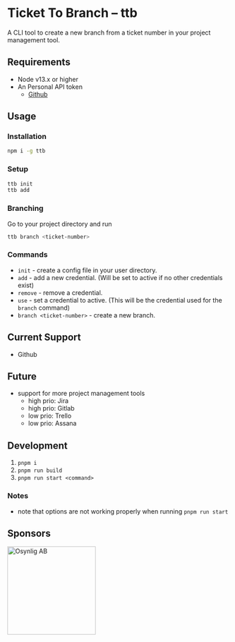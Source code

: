 # Ticket To Branch – ttb

A CLI tool to create a new branch from a ticket number in your project management tool.

## Requirements

- Node v13.x or higher
- An Personal API token
  - [Github](https://docs.github.com/en/authentication/keeping-your-account-and-data-secure/creating-a-personal-access-token)

## Usage

### Installation

```sh
npm i -g ttb
```

### Setup

```sh
ttb init
ttb add
```

### Branching

Go to your project directory and run

```sh
ttb branch <ticket-number>
```

### Commands

- `init` - create a config file in your user directory.
- `add` - add a new credential. (Will be set to active if no other credentials exist)
- `remove` - remove a credential.
- `use` - set a credential to active. (This will be the credential used for the `branch` command)
- `branch <ticket-number>` - create a new branch.

## Current Support

- Github

## Future

- support for more project management tools
  - high prio: Jira
  - high prio: Gitlab
  - low prio: Trello
  - low prio: Assana

## Development

1. `pnpm i`
2. `pnpm run build`
3. `pnpm run start <command>`

### Notes

- note that options are not working properly when running `pnpm run start`

## Sponsors

<a href="https://www.osynlig.se/">
  <img src="https://avatars.githubusercontent.com/u/9366696?s=200&v=4" alt="Osynlig AB" width="200" />
</a>
